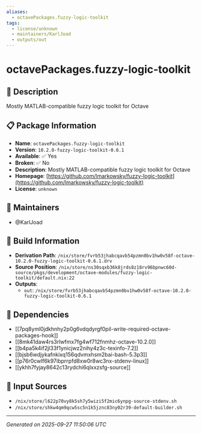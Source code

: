 ```yaml
---
aliases:
  - octavePackages.fuzzy-logic-toolkit
tags:
  - license/unknown
  - maintainers/KarlJoad
  - outputs/out
---
```


# octavePackages.fuzzy-logic-toolkit

## 📝 Description

Mostly MATLAB-compatible fuzzy logic toolkit for Octave

## 📋 Package Information

- **Name**: `octavePackages.fuzzy-logic-toolkit`
- **Version**: `10.2.0-fuzzy-logic-toolkit-0.6.1`
- **Available**: ✅ Yes
- **Broken**: ✅ No
- **Description**: Mostly MATLAB-compatible fuzzy logic toolkit for Octave
- **Homepage**: [https://github.com/lmarkowsky/fuzzy-logic-toolkit](https://github.com/lmarkowsky/fuzzy-logic-toolkit)
- **License**: `unknown`
## 👥 Maintainers

- @KarlJoad


## 🔧 Build Information

- **Derivation Path**: `/nix/store/fvrb53jhabcqavb54pzmn0bv1hw0v58f-octave-10.2.0-fuzzy-logic-toolkit-0.6.1.drv`
- **Source Position**: `/nix/store/ns30sqxb36k8jrds8z18rv96bpnwc60d-source/pkgs/development/octave-modules/fuzzy-logic-toolkit/default.nix:22`
- **Outputs**:
  - `out`:  `/nix/store/fvrb53jhabcqavb54pzmn0bv1hw0v58f-octave-10.2.0-fuzzy-logic-toolkit-0.6.1`

## 🔗 Dependencies

- [[7pq8yml0jdkhnhy2p0g6vdqdyrgf0pil-write-required-octave-packages-hook]]
- [[8mk41daw4rs3rlwfmx7fg4wf712fnmhz-octave-10.2.0]]
- [[b4pa5k4if2jl33f1ynicjwz2nihy4z3c-texinfo-7.2]]
- [[bjsb6wdjykafnkixq156qdvmxhsm2bai-bash-5.3p3]]
- [[p76r0cwlf6k97ibprrpfd8xw0r8wc3nx-stdenv-linux]]
- [[ykhh7fyjay8642c13rydchi6qlxxzsfg-source]]

## 📁 Input Sources

- `/nix/store/l622p70vy8k5sh7y5wizi5f2mic6ynpg-source-stdenv.sh`
- `/nix/store/shkw4qm9qcw5sc5n1k5jznc83ny02r39-default-builder.sh`

---
*Generated on 2025-09-27 11:50:06 UTC*
